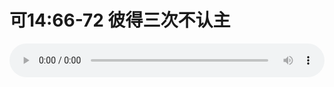 # 可14:66-72 彼得三次不认主

<audio style="width: 100%;" preload="false" controls controlslist="nodownload"><source src="http://file.simai.life/audio/mp3/old/27632.mp3" type="audio/mpeg">Your browser does not support the audio element.</audio>


